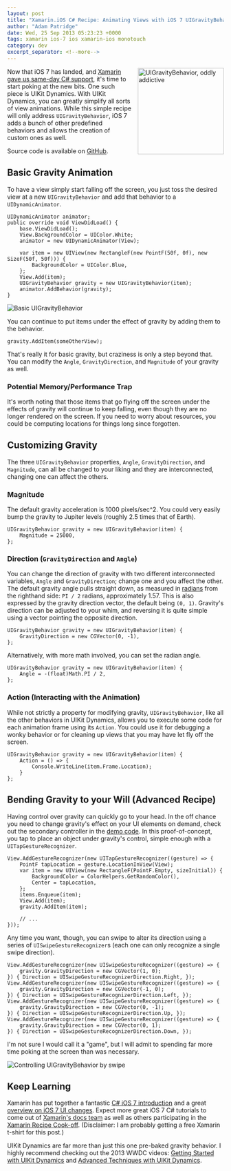 ```yaml
---
layout: post
title: "Xamarin.iOS C# Recipe: Animating Views with iOS 7 UIGravityBehavior (UIKit Dynamics)"
author: "Adam Patridge"
date: Wed, 25 Sep 2013 05:23:23 +0000
tags: xamarin ios-7 ios xamarin-ios monotouch
category: dev
excerpt_separator: <!--more-->
---
```


<div style="float: right; padding-left: 15px;"><img style="width: 200px;" alt="UIGravityBehavior, oddly addictive" src="/wp-content/uploads/2013/09/ChangingUIGravityBehavior.gif"></div>

Now that iOS 7 has landed, and [Xamarin gave us same-day C# support](http://blog.xamarin.com/ios-7-and-xamarin-ready-when-you-are/), it's time to start poking at the new bits. One such piece is UIKit Dynamics. With UIKit Dynamics, you can greatly simplify all sorts of view animations. While this simple recipe will only address `UIGravityBehavior`, iOS 7 adds a bunch of other predefined behaviors and allows the creation of custom ones as well.

<!--more-->

Source code is available on [GitHub](https://github.com/patridge/UIGravityBehaviorRecipe).

## Basic Gravity Animation

To have a view simply start falling off the screen, you just toss the desired view at a new `UIGravityBehavior` and add that behavior to a `UIDynamicAnimator`.

    UIDynamicAnimator animator;
    public override void ViewDidLoad() {
        base.ViewDidLoad();
        View.BackgroundColor = UIColor.White;
        animator = new UIDynamicAnimator(View);

        var item = new UIView(new RectangleF(new PointF(50f, 0f), new SizeF(50f, 50f))) {
            BackgroundColor = UIColor.Blue,
        };
        View.Add(item);
        UIGravityBehavior gravity = new UIGravityBehavior(item);
        animator.AddBehavior(gravity);
    }

![Basic UIGravityBehavior](/wp-content/uploads/2013/09/BasicUIGravityBehavior.gif)

You can continue to put items under the effect of gravity by adding them to the behavior.

    gravity.AddItem(someOtherView);

That's really it for basic gravity, but craziness is only a step beyond that. You can modify the `Angle`, `GravityDirection`, and `Magnitude` of your gravity as well.

### Potential Memory/Performance Trap

It's worth noting that those items that go flying off the screen under the effects of gravity will continue to keep falling, even though they are no longer rendered on the screen. If you need to worry about resources, you could be computing locations for things long since forgotten.

## Customizing Gravity

The three `UIGravityBehavior` properties, `Angle`, `GravityDirection`, and `Magnitude`, can all be changed to your liking and they are interconnected, changing one can affect the others.

### Magnitude

The default gravity acceleration is 1000 pixels/sec^2. You could very easily bump the gravity to Jupiter levels (roughly 2.5 times that of Earth).

    UIGravityBehavior gravity = new UIGravityBehavior(item) {
        Magnitude = 25000,
    };

### Direction (`GravityDirection` and `Angle`)

You can change the direction of gravity with two different interconnected variables, `Angle` and `GravityDirection`; change one and you affect the other. The default gravity angle pulls straight down, as measured in [radians](http://en.wikipedia.org/wiki/Radians) from the righthand side: `PI / 2` radians, approximately 1.57. This is also expressed by the gravity direction vector, the default being `(0, 1)`. Gravity's direction can be adjusted to your whim, and reversing it is quite simple using a vector pointing the opposite direction.

    UIGravityBehavior gravity = new UIGravityBehavior(item) {
        GravityDirection = new CGVector(0, -1),
    };

Alternatively, with more math involved, you can set the radian angle. 

    UIGravityBehavior gravity = new UIGravityBehavior(item) {
        Angle = -(float)Math.PI / 2,
    };

### Action (Interacting with the Animation)

While not strictly a property for modifying gravity, `UIGravityBehavior`, like all the other behaviors in UIKit Dynamics, allows you to execute some code for each animation frame using its `Action`. You could use it for debugging a wonky behavior or for cleaning up views that you may have let fly off the screen.

    UIGravityBehavior gravity = new UIGravityBehavior(item) {
        Action = () => {
            Console.WriteLine(item.Frame.Location);
        }
    };

## Bending Gravity to your Will (Advanced Recipe)

Having control over gravity can quickly go to your head. In the off chance you need to change gravity's effect on your UI elements on demand, check out the secondary controller in the [demo code](https://github.com/patridge/UIGravityBehaviorRecipe/blob/master/UIGravityBehaviorRecipe/ChangingGravityViewController.cs). In this proof-of-concept, you tap to place an object under gravity's control, simple enough with a `UITapGestureRecognizer`.

    View.AddGestureRecognizer(new UITapGestureRecognizer((gesture) => {
        PointF tapLocation = gesture.LocationInView(View);
        var item = new UIView(new RectangleF(PointF.Empty, sizeInitial)) {
            BackgroundColor = ColorHelpers.GetRandomColor(),
            Center = tapLocation,
        };
        items.Enqueue(item);
        View.Add(item);
        gravity.AddItem(item);

        // ...
    }));

Any time you want, though, you can swipe to alter its direction using a series of `UISwipeGestureRecognizer`s (each one can only recognize a single swipe direction).

    View.AddGestureRecognizer(new UISwipeGestureRecognizer((gesture) => {
        gravity.GravityDirection = new CGVector(1, 0);
    }) { Direction = UISwipeGestureRecognizerDirection.Right, });
    View.AddGestureRecognizer(new UISwipeGestureRecognizer((gesture) => {
        gravity.GravityDirection = new CGVector(-1, 0);
    }) { Direction = UISwipeGestureRecognizerDirection.Left, });
    View.AddGestureRecognizer(new UISwipeGestureRecognizer((gesture) => {
        gravity.GravityDirection = new CGVector(0, -1);
    }) { Direction = UISwipeGestureRecognizerDirection.Up, });
    View.AddGestureRecognizer(new UISwipeGestureRecognizer((gesture) => {
        gravity.GravityDirection = new CGVector(0, 1);
    }) { Direction = UISwipeGestureRecognizerDirection.Down, });

I'm not sure I would call it a "game", but I will admit to spending far more time poking at the screen than was necessary.

![Controlling UIGravityBehavior by swipe](/wp-content/uploads/2013/09/ChangingUIGravityBehavior.gif)

## Keep Learning

Xamarin has put together a fantastic [C# iOS 7 introduction](http://docs.xamarin.com/guides/ios/platform_features/introduction_to_ios_7) and a great [overview on iOS 7 UI changes](http://docs.xamarin.com/guides/ios/platform_features/ios7_ui).  Expect more great iOS 7 C# tutorials to come out of [Xamarin's docs team](http://docs.xamarin.com/) as well as others participating in the [Xamarin Recipe Cook-off](http://blog.xamarin.com/xamarin-recipe-cook-off/). (Disclaimer: I am probably getting a free Xamarin t-shirt for this post.)

UIKit Dynamics are far more than just this one pre-baked gravity behavior. I highly recommend checking out the 2013 WWDC videos: [Getting Started with UIKit Dynamics](https://developer.apple.com/wwdc/videos/?id=206) and [Advanced Techniques with UIKit Dynamics](https://developer.apple.com/wwdc/videos/?id=221).
